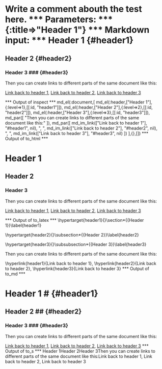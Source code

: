 Write a comment abouth the test here.
*** Parameters: ***
{:title=>"Header 1"}
*** Markdown input: ***
Header 1            {#header1}
========

Header 2            {#header2}
--------

### Header 3 ###      {#header3}

Then you can create links to different parts of the same document like this:

[Link back to header 1](#header1),
[Link back to header 2](#header2),
[Link back to header 3](#header3)

*** Output of inspect ***
md_el(:document,[
	md_el(:header,["Header 1"],{:level=>1},[[:id, "header1"]]),
	md_el(:header,["Header 2"],{:level=>2},[[:id, "header2"]]),
	md_el(:header,["Header 3"],{:level=>3},[[:id, "header3"]]),
	md_par([
		"Then you can create links to different parts of the same document like this:"
	]),
	md_par([
		md_im_link(["Link back to header 1"], "#header1", nil),
		", ",
		md_im_link(["Link back to header 2"], "#header2", nil),
		", ",
		md_im_link(["Link back to header 3"], "#header3", nil)
	])
],{},[])
*** Output of to_html ***
<h1 id="header1">Header 1</h1>

<h2 id="header2">Header 2</h2>

<h3 id="header3">Header 3</h3>

<p>Then you can create links to different parts of the same document like this:</p>

<p><a href="#header1">Link back to header 1</a>, <a href="#header2">Link back to header 2</a>, <a href="#header3">Link back to header 3</a></p>
*** Output of to_latex ***
\hypertarget{header1}{}\section*{{Header 1}}\label{header1}

\hypertarget{header2}{}\subsection*{{Header 2}}\label{header2}

\hypertarget{header3}{}\subsubsection*{{Header 3}}\label{header3}

Then you can create links to different parts of the same document like this:

\hyperlink{header1}{Link back to header 1}, \hyperlink{header2}{Link back to header 2}, \hyperlink{header3}{Link back to header 3}
*** Output of to_md ***
# Header 1 # {#header1}

## Header 2 ## {#header2}

### Header 3 ### {#header3}

Then you can create links to different
parts of the same document like this:

[Link back to header 1](#header1),
[Link back to header 2](#header2),
[Link back to header 3](#header3)
*** Output of to_s ***
Header 1Header 2Header 3Then you can create links to different parts of the same document like this:Link back to header 1, Link back to header 2, Link back to header 3
